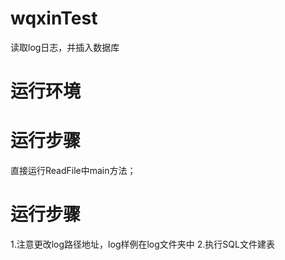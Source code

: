 # wqxinTest
读取log日志，并插入数据库
# 运行环境

# 运行步骤
直接运行ReadFile中main方法；


# 运行步骤
1.注意更改log路径地址，log样例在log文件夹中
2.执行SQL文件建表